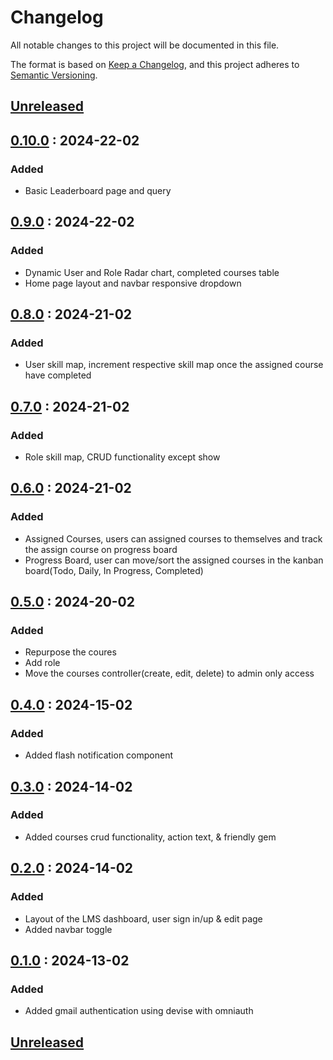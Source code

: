 # Changelog

All notable changes to this project will be documented in this file.

The format is based on [Keep a Changelog](https://keepachangelog.com),
and this project adheres to [Semantic Versioning](https://semver.org).

## [Unreleased]

## [0.10.0] : 2024-22-02

### Added

- Basic Leaderboard page and query

## [0.9.0] : 2024-22-02

### Added

- Dynamic User and Role Radar chart, completed courses table
- Home page layout and navbar responsive dropdown

## [0.8.0] : 2024-21-02

### Added

- User skill map, increment respective skill map once the assigned course have completed

## [0.7.0] : 2024-21-02

### Added

- Role skill map, CRUD functionality except show

## [0.6.0] : 2024-21-02

### Added

- Assigned Courses, users can assigned courses to themselves and track the assign course on progress board
- Progress Board, user can move/sort the assigned courses in the kanban board(Todo, Daily, In Progress, Completed)

## [0.5.0] : 2024-20-02

### Added

- Repurpose the coures
- Add role
- Move the courses controller(create, edit, delete) to admin only access

## [0.4.0] : 2024-15-02

### Added

- Added flash notification component

## [0.3.0] : 2024-14-02

### Added

- Added courses crud functionality, action text, & friendly gem


## [0.2.0] : 2024-14-02

### Added

- Layout of the LMS dashboard, user sign in/up & edit page
- Added navbar toggle

## [0.1.0] : 2024-13-02

### Added

- Added gmail authentication using devise with omniauth


## [Unreleased]
[unreleased]: https://github.com/danrayfr/unified/branch/development#diff
[0.10.0]: https://github.com/ninjadanray/Ninja-Board/pull/10
[0.9.0]: https://github.com/ninjadanray/Ninja-Board/pull/9
[0.8.0]: https://github.com/ninjadanray/Ninja-Board/pull/8
[0.7.0]: https://github.com/ninjadanray/Ninja-Board/pull/7
[0.6.0]: https://github.com/ninjadanray/Ninja-Board/pull/6
[0.5.0]: https://github.com/ninjadanray/Ninja-Board/pull/5
[0.4.0]: https://github.com/danrayfr/Ninja-Board/pull/4
[0.3.0]: https://github.com/danrayfr/Ninja-Board/pull/3
[0.2.0]: https://github.com/danrayfr/Ninja-Board/pull/2
[0.1.0]: https://github.com/danrayfr/Ninja-Board/pull/1